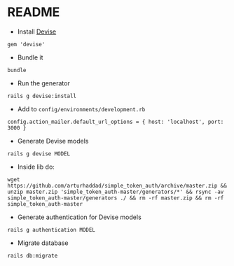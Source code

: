 # README

* Install [Devise](https://github.com/plataformatec/devise)
```
gem 'devise'
```

* Bundle it
```
bundle
```

* Run the generator
```
rails g devise:install
```

* Add to `config/environments/development.rb`
```
config.action_mailer.default_url_options = { host: 'localhost', port: 3000 }
```

* Generate Devise models
```
rails g devise MODEL
```

* Inside lib do:
```
wget https://github.com/arturhaddad/simple_token_auth/archive/master.zip && unzip master.zip 'simple_token_auth-master/generators/*' && rsync -av simple_token_auth-master/generators ./ && rm -rf master.zip && rm -rf simple_token_auth-master
```

* Generate authentication for Devise models
```
rails g authentication MODEL
```

* Migrate database
```
rails db:migrate
```

